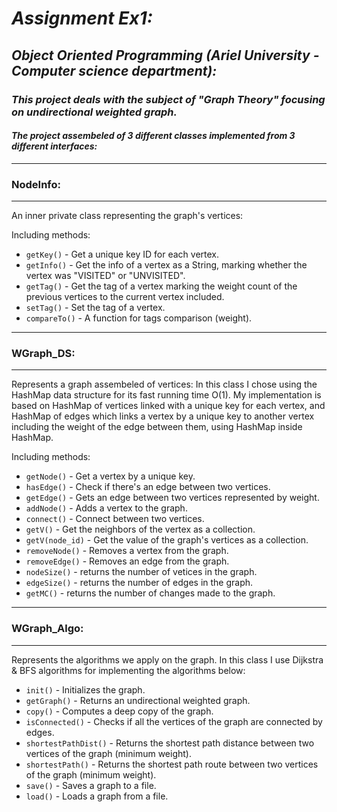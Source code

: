# *Assignment Ex1:*

## *Object Oriented Programming (Ariel University - Computer science department):*

### *This project deals with the subject of "Graph Theory" focusing on undirectional weighted graph.*
#### *The project assembeled of 3 different classes implemented from 3 different interfaces:*

------------------------------------------------------------------------------------------
### NodeInfo:
------------------------------------------------------------------------------------------
An inner private class representing the graph's vertices:
	
Including methods:
- `getKey()` - Get a unique key ID for each vertex.
- `getInfo()` - Get the info of a vertex as a String, marking whether the vertex was "VISITED" or "UNVISITED".
- `getTag()` - Get the tag of a vertex marking the weight count of the previous vertices to the current vertex included.
- `setTag()` - Set the tag of a vertex.
- `compareTo()` - A function for tags comparison (weight).

------------------------------------------------------------------------------------------
### WGraph_DS:
------------------------------------------------------------------------------------------
Represents a graph assembeled of vertices:
In this class I chose using the HashMap data structure for its fast running time O(1).
My implementation is based on HashMap of vertices linked with a unique key for each vertex,
and HashMap of edges which links a vertex by a unique key to another vertex including
the weight of the edge between them, using HashMap inside HashMap.
	
Including methods:
- `getNode()` - Get a vertex by a unique key.
- `hasEdge()` - Check if there's an edge between two vertices.
- `getEdge()` - Gets an edge between two vertices represented by weight.
- `addNode()` - Adds a vertex to the graph.
- `connect()` - Connect between two vertices.
- `getV()` - Get the neighbors of the vertex as a collection.
- `getV(node_id)` - Get the value of the graph's vertices as a collection.
- `removeNode()` - Removes a vertex from the graph.
- `removeEdge()` - Removes an edge from the graph.
- `nodeSize()` - returns the number of vetices in the graph.
- `edgeSize()` - returns the number of edges in the graph.
- `getMC()` - returns the number of changes made to the graph.

------------------------------------------------------------------------------------------
### WGraph_Algo: 
------------------------------------------------------------------------------------------
Represents the algorithms we apply on the graph. 
In this class I use Dijkstra & BFS algorithms for implementing the algorithms below:
	
- `init()` - Initializes the graph.
- `getGraph()` - Returns an undirectional weighted graph.
- `copy()` - Computes a deep copy of the graph.
- `isConnected()` - Checks if all the vertices of the graph are connected by edges.
- `shortestPathDist()` - Returns the shortest path distance between two vertices of the graph (minimum weight). 
- `shortestPath()` - Returns the shortest path route between two vertices of the graph (minimum weight).
- `save()` - Saves a graph to a file.
- `load()` - Loads a graph from a file.
